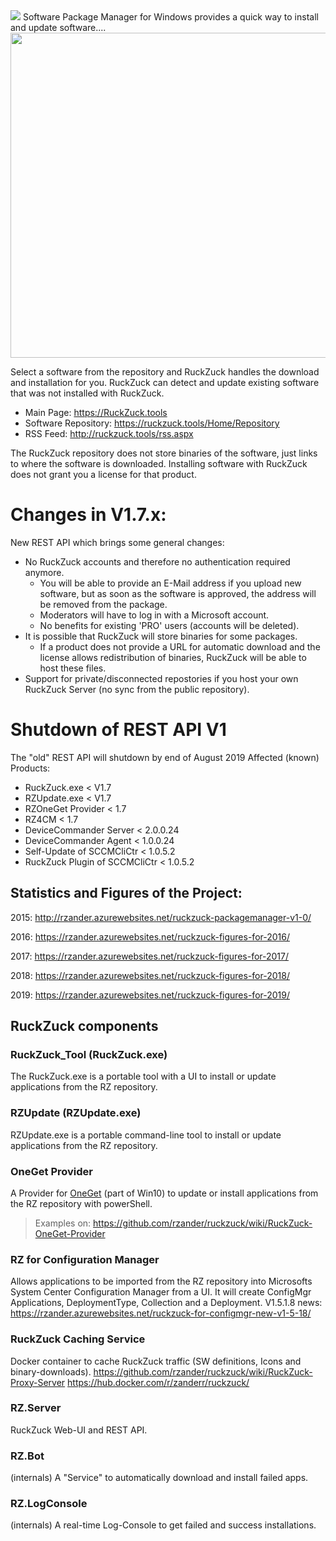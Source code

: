 <img src="https://github.com/rzander/ruckzuck/blob/master/RZ.Server/RZ.Server/wwwroot/images/RZ-Logo.png">
Software Package Manager for Windows provides a quick way to install and update software....

<img src="https://cloud.githubusercontent.com/assets/11909453/24813479/7340c22a-1bce-11e7-8df7-a0d8236775df.png" width="520">


Select a software from the repository and RuckZuck handles the download and installation for you.
 RuckZuck can detect and update existing software that was not installed with RuckZuck. 

 * Main Page: https://RuckZuck.tools
 * Software Repository: https://ruckzuck.tools/Home/Repository
 * RSS Feed: http://ruckzuck.tools/rss.aspx

 The RuckZuck repository does not store binaries of the software, just links to where the software is downloaded. Installing software with RuckZuck does not grant you a license for that product.


# Changes in V1.7.x:

New REST API which brings some general changes:
* No RuckZuck accounts and therefore no authentication required anymore. 
  * You will be able to provide an E-Mail address if you upload new software, but as soon as the software is approved, the address will be removed from the package.
  * Moderators will have to log in with a Microsoft account.
  * No benefits for existing 'PRO' users (accounts will be deleted).
* It is possible that RuckZuck will store binaries for some packages.
  * If a product does not provide a URL for automatic download and the license allows redistribution of binaries, RuckZuck will be able to host these files.
* Support for private/disconnected repostories if you host your own RuckZuck Server (no sync from the public repository).

# Shutdown of REST API V1
The "old" REST API will shutdown by end of August 2019
Affected (known) Products:
* RuckZuck.exe < V1.7
* RZUpdate.exe < V1.7
* RZOneGet Provider < 1.7
* RZ4CM < 1.7
* DeviceCommander Server < 2.0.0.24
* DeviceCommander Agent < 1.0.0.24
* Self-Update of SCCMCliCtr < 1.0.5.2
* RuckZuck Plugin of SCCMCliCtr < 1.0.5.2

## Statistics and Figures of the Project: 

2015:  http://rzander.azurewebsites.net/ruckzuck-packagemanager-v1-0/ 

2016:  https://rzander.azurewebsites.net/ruckzuck-figures-for-2016/ 

2017:  https://rzander.azurewebsites.net/ruckzuck-figures-for-2017/

2018:  https://rzander.azurewebsites.net/ruckzuck-figures-for-2018/

2019: https://rzander.azurewebsites.net/ruckzuck-figures-for-2019/

## RuckZuck components
### RuckZuck_Tool (RuckZuck.exe)
The RuckZuck.exe is a portable tool with a UI to install or update applications from the RZ repository.

### RZUpdate (RZUpdate.exe)
RZUpdate.exe is a portable command-line tool to install or update applications from the RZ repository.

### OneGet Provider
A Provider for [OneGet](https://github.com/OneGet/oneget) (part of Win10) to update or install applications from the RZ repository with powerShell.

> Examples on: https://github.com/rzander/ruckzuck/wiki/RuckZuck-OneGet-Provider

### RZ for Configuration Manager
Allows applications to be imported from the RZ repository into Microsofts System Center Configuration Manager from a UI. It will create ConfigMgr Applications, DeploymentType, Collection and a Deployment. V1.5.1.8 news: https://rzander.azurewebsites.net/ruckzuck-for-configmgr-new-v1-5-18/

### RuckZuck Caching Service ###
Docker container to cache RuckZuck traffic (SW definitions, Icons and binary-downloads).
https://github.com/rzander/ruckzuck/wiki/RuckZuck-Proxy-Server 
https://hub.docker.com/r/zanderr/ruckzuck/

### RZ.Server
RuckZuck Web-UI and REST API.

### RZ.Bot
(internals) A "Service" to automatically download and install failed apps.
### RZ.LogConsole
(internals) A real-time Log-Console to get failed and success installations.

